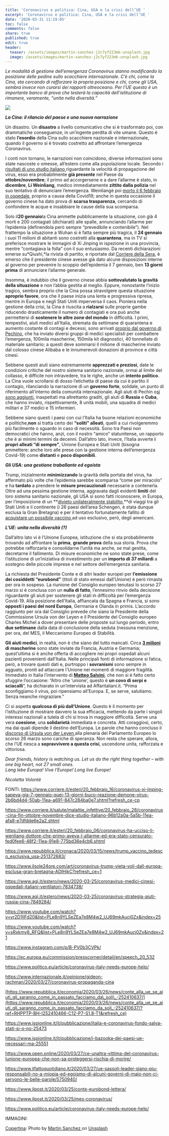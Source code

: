 ```yaml
---
title: 'Coronavirus e politica: Cina, USA e la crisi dell’UE '
excerpt: 'Coronavirus e politica: Cina, USA e la crisi dell’UE '
date: '2020-03-31 11:19:05'
toc: false
comments: false
share: true
published: true
edit: true
header:
  teaser: /assets/images/martin-sanchez-j2c7yf223mk-unsplash.jpg
  image: /assets/images/martin-sanchez-j2c7yf223mk-unsplash.jpg
---
```

*Le modalità di gestione dell’emergenza Coronavirus stanno modificando la posizione delle pedine sullo scacchiere internazionale. C’è chi, come la Cina, sta cercando di rafforzare la propria posizione e chi, come gli USA, sembra invece non curarsi dei rapporti oltreoceano. Per l’UE questo è un importante banco di prova che testerà la capacità dell’istituzione di rimanere, veramente, “unita nella diversità.”*

![](/assets/images/martin-sanchez-j2c7yf223mk-unsplash.jpg)

***La Cina: il rilancio del paese e una nuova narrazione***

Un disastro. Un **disastro** a livello comunicativo che si è trasformato poi, con drammatiche conseguenze, in un’ingente perdita di vite umane. Questo è stato **l’esordio** della Cina sullo scacchiere nazionale e internazionale, quando il governo si è trovato costretto ad affrontare l’emergenza Coronavirus.

I conti non tornano, le narrazioni non coincidono, diverse informazioni sono state nascoste o omesse, all’estero come alla popolazione locale. Secondo i [risultati di uno studio italiano ](https://www.corriere.it/salute/malattie_infettive/20_febbraio_28/coronavirus-cina-fin-ottobre-novembre-dice-studio-italiano-96b12a0a-5a5b-11ea-afa8-e7dfdde6e2a2.shtml)riguardante la velocità di propagazione del virus, esso era probabilmente **già presente** nel Paese da **ottobre/novembre**; il primo ad accorgersene e a dare l’allarme è stato, in **dicembre**, **Li Weinliang**, medico immediatamente **zittito dalla polizia** nel suo tentativo di denunciare l’emergenza. Weinliangè poi [morto il 6 febbraio in ospedale](https://www.corriere.it/esteri/20_febbraio_06/coronavirus-ha-ucciso-li-wenliang-dottore-che-primo-aveva-l-allarme-ed-era-stato-censurato-fed0fee6-48f2-11ea-91e8-775bd36e4cb6.shtml), proprio a causa della Covid19; anche in questa occasione il governo cinese ha dato prova di **scarsa trasparenza**, cercando di confondere le acque e insabbiare le cause della sua scomparsa.

Solo il**20 gennaio**la Cina ammette pubblicamente la situazione, con già 4 morti e 200 contagiati (dichiarati) alle spalle, annunciando l’allarme per l’epidemia (definendola però sempre “prevedibile e contenibile[](<>)”). Nel frattempo la situazione a Wuhan si è fatta sempre più tragica, il **24 gennaio** i suoi 11 milioni di abitanti sono costretti alla **quarantena**, ma in TV si preferisce mostrare le immagini di Xi Jinping in ispezione in una provincia, mentre “contagiava la folla” con il suo entusiasmo. Da recenti dichiarazioni emerse su*Qiushi,*la rivista di partito, e riportate dal [Corriere della Sera](https://www.corriere.it/esteri/20_febbraio_16/coronavirus-xi-jinping-sapeva-gia-7-gennaio-quei-13-giorni-buco-reazione-demone-virus-2b6bd4d4-50ab-11ea-a691-847c284ba0e7.shtml?refresh_ce-cp), è emerso che il [](applewebdata://16C831EC-BD20-4C7F-A685-1AFB363E18BC#_msocom_2)presidente cinese avesse già dato alcune disposizioni interne al governo per prevenire lo scoppio dell’epidemia il 7 gennaio, ben **13 giorni prima** di annunciare l’allarme generale. 

Insomma, è indubbio che il governo cinese abbia **sottovalutato la gravità della situazione** e non l’abbia gestita al meglio. Eppure, nonostante l’inizio tragico, sembra proprio che la Cina possa stravolgere questa situazione **aproprio favore**, ora che il paese inizia una lenta e progressiva ripresa, mentre in Europa e negli Stati Uniti imperversa il caos. Pioniera nella gestione della crisi, la Cina è riuscita a **rialzarsi** sulle proprie gambe riducendo drasticamente il numero di contagiati e ora può anche permettersi di **sostenere le altre zone del mondo** in difficoltà. I primi, tempestivi, aiuti medici all’Italia, stremata da settimane di quarantena e aumento costante di contagi e decessi, sono arrivati [proprio dal governo di Pechino](https://www.agi.it/estero/news/2020-03-25/coronavirus-strategia-aiuti-russia-cina-7849284/), che ha inviato diversi gruppi di medici specialisti per combattere l’emergenza, 100mila mascherine, 150mila kit diagnostici, 40 tonnellate di materiale sanitario; a questi deve sommarsi il milione di mascherine inviato dal colosso cinese Alibaba e le innumerevoli donazioni di province e città cinesi.

Sebbene questi aiuti siano estremamente **apprezzati e preziosi**, date le condizioni critiche del nostro sistema sanitario nazionale, ormai al limite del collasso, è difficile non intravedere, tra le righe, anche un **intento politico**. La Cina vuole scrollarsi di dosso l’etichetta di paese da cui è partito il contagio, rilanciando la narrazione di un **governo forte**, solidale, un punto di riferimento all’interno della comunità internazionale. Agli aiuti di Pechin o[si sono aggiunti](https://www.youtube.com/watch?v=vr2D1llFd20&list=PLe8n9YLSeZEa7e8M4w2_UJ69mkAucj0Zx&index=25), inaspettati ma altrettanto graditi, gli aiuti di **Russia** e **Cuba**, che hanno inviato, rispettivamente, 8 unità mobili, una squadra di medici militari e 37 medici e 15 infermieri.

Sebbene siano questi i paesi con cui l’Italia ha buone relazioni economiche e politiche,**non** si tratta certo dei **“soliti” alleati**, quelli a cui rivolgeremmo più facilmente o sguardo in caso di necessità. Sono tra Paesi non democratici che hanno, anzi, con il nostro “amico” statunitense, un rapporto che è ai minimi termini da decenni. Dall’altro lato, invece, l’Italia avverte **i propri alleati “di sempre”**, Unione Europea e Stati Uniti (bisogna ammettere: anche loro alle prese con la gestione interna dell’emergenza Covid-19) come **distanti** e **poco disponibili**.

***Gli USA: una gestione traballante ed egoista***

Trump, inizialmente **minimizzando** [](<>)la gravità della portata del virus, ha affermato più volte che l’epidemia sarebbe scomparsa “come per miracolo” e ha **tardato** a prendere le **misure precauzionali** necessarie a contenerla. Oltre ad una pessima gestione interna, aggravata dagli evidenti **limiti** del loro sistema sanitario nazionale, gli USA si sono fatti riconoscere, in Europa, per l’imposizione di un **[divieto unilateralmente stabilito ](https://www.ilsole24ore.com/art/coronavirus-trump-vieta-voli-dall-europa-esclusa-gran-bretagna-ADlHikC?refresh_ce=1)**di viaggi tra gli Stati U[](<>)niti e il continente (i 26 paesi dell’area Schengen, è stata dunque esclusa la Gran Bretagna) e per il tentativo fortunatamente fallito di [acquistare un possibile vaccino ](https://www.repubblica.it/cronaca/2020/03/15/news/trump_vaccino_tedesco_esclusiva_usa-251372683/)ad uso esclusivo, però, degli americani.

***L’UE: unita nella diversità (?)***

Dall’altro lato vi è l’Unione Europea, istituzione che si sta probabilmente trovando ad affrontare la **prima**, **grande prova** della sua storia. Prova che potrebbe rafforzarla e consolidarne l’unità ma anche, se mal gestita, decretarne il fallimento. Di misure economiche ne sono state prese, come l’istituzione di un’iniziativa di investimento per un **importo di 37 miliardi** a sostegno delle piccole imprese e nel settore dell’emergenza sanitaria.

La richiesta del Presidente Conte e di altri leader europei per **l’emissione dei cosiddetti “eurobond”** (titoli di stato emessi dall’Unione) è però rimasta per ora in sospeso. La riunione del Consiglio europeo tenutasi lo scorso 27 marzo si è conclusa con un **nulla di fatto**, l’ennesimo rinvio della decisione riguardante gli aiuti per sostenere gli stati in difficoltà per l’emergenza Covid-19. Alla posizione dell’Italia, affiancata da Spagna e Francia, si sono **opposti i paesi del nord Europa**, Germania e Olanda in primis. L’accordo raggiunto per ora dal Consiglio prevede che siano la Presidente della Commissione Ursula von der Leyen e il Presidente del Consiglio europeo Charles Michel a dover presentare delle proposte sul lungo periodo, entro **due settimane** dalla data di conclusione della seduta (nessuna menzione, per ora, del MES, il Meccanismo Europeo di Stabilità.

**Gli aiuti medici**, in realtà, non è che siano del tutto mancati. Circa **[3 milioni ](https://www.instagram.com/p/B-PV0b3CVPk/)di mascherine** sono state inviate da Francia, Austria e Germania; quest’ultima si è anche offerta di accogliere nei propri ospedali alcuni pazienti provenienti dall’Italia. Nelle principali fonti di informazione si fatica, però, a trovare questi dati e, purtroppo i **sovranismi** sono sempre in agguato, pronti ad attaccare l’Unione nei momenti di maggiore fragilità. Immediato in Italia l’intervento di **[Matteo Salvini](https://www.ilfattoquotidiano.it/2020/03/27/ue-sassoli-leader-siano-piu-responsabili-no-a-miopia-ed-egoismo-di-alcuni-governi-di-maio-non-ci-servono-le-belle-parole/5750940/)**, che non si è fatto certo sfuggire l’occasione: “Altro che ‘unione’, questo è **un covo di serpi e sciacalli**“, ha dichiarato in un’intervista ad Affaritaliani.it. “Prima sconfiggiamo il virus, poi ripensiamo all’Europa. E, se serve, salutiamo. Senza neanche ringraziare."

Ci si aspetta **qualcosa di più dall’Unione**. Questo è il momento per l’istituzione di mostrare davvero la sua efficacia, mettendo da parte i singoli interessi nazionali a tutela di chi si trova in maggiore difficoltà. Serve una vera **coesione**, una **solidarietà** immediata e concreta. Atti coraggiosi, certo, ma dai quali dipende il destino dell’Europa. Le parole che hanno concluso il [discorso di Ursula von der Leyen ](https://ec.europa.eu/commission/presscorner/detail/en/speech_20_532)alla plenaria del Parlamento Europeo lo scorso 26 marzo sono cariche di speranza. Non resta che sperare, allora, che l’UE riesca a **sopravvivere a questa crisi**, uscendone unita, rafforzata e vittoriosa.

*Dear friends, history is watching us. Let us do the right thing together – with one big heart, not 27 small ones.\
Lang lebe Europa! Vive l'Europe! Long live Europe!*

*Nicoletta Volontè*

FONTI: <https://www.corriere.it/esteri/20_febbraio_16/coronavirus-xi-jinping-sapeva-gia-7-gennaio-quei-13-giorni-buco-reazione-demone-virus-2b6bd4d4-50ab-11ea-a691-847c284ba0e7.shtml?refresh_ce-cp>

<https://www.corriere.it/salute/malattie_infettive/20_febbraio_28/coronavirus-cina-fin-ottobre-novembre-dice-studio-italiano-96b12a0a-5a5b-11ea-afa8-e7dfdde6e2a2.shtml>

<https://www.corriere.it/esteri/20_febbraio_06/coronavirus-ha-ucciso-li-wenliang-dottore-che-primo-aveva-l-allarme-ed-era-stato-censurato-fed0fee6-48f2-11ea-91e8-775bd36e4cb6.shtml>

<https://www.repubblica.it/cronaca/2020/03/15/news/trump_vaccino_tedesco_esclusiva_usa-251372683/>

<https://www.ilsole24ore.com/art/coronavirus-trump-vieta-voli-dall-europa-esclusa-gran-bretagna-ADlHikC?refresh_ce=1>

<https://www.agi.it/estero/news/2020-03-25/coronavirus-medici-cinesi-ospedali-italiani-ventilatori-7834738/>

<https://www.agi.it/estero/news/2020-03-25/coronavirus-strategia-aiuti-russia-cina-7849284/>

<https://www.youtube.com/watch?v=vr2D1llFd20&list=PLe8n9YLSeZEa7e8M4w2_UJ69mkAucj0Zx&index=25>

<https://www.youtube.com/watch?v=sRxkmv8_RFQ&list=PLe8n9YLSeZEa7e8M4w2_UJ69mkAucj0Zx&index=21>

<https://www.instagram.com/p/B-PV0b3CVPk/>

<https://ec.europa.eu/commission/presscorner/detail/en/speech_20_532>

<https://www.politico.eu/article/coronavirus-italy-needs-europe-help/>

<https://www.internazionale.it/opinione/gideon-rachman/2020/03/27/coronavirus-propaganda-cina>

[https://www.repubblica.it/economia/2020/03/26/news/conte_alla_ue_se_aiuti_gli_saranno_come_in_passato_facciamo_da\_soli\_-252410637/](https://www.repubblica.it/economia/2020/03/26/news/conte_alla_ue_se_aiuti_gli_saranno_come_in_passato_facciamo_da_soli_-252410637/?ref=RHPPTP-BH-I252410466-C12-P7-S1.8-T1&refresh_ce)

<https://www.ispionline.it/it/pubblicazione/italia-e-coronavirus-fondo-salva-stati-si-o-no-25473>

<https://www.ispionline.it/it/pubblicazione/i-bazooka-dei-paesi-ue-necessari-ma-25551>

<https://www.open.online/2020/03/27/ce-unaltra-vittima-del-coronavirus-lunione-europea-che-non-sa-proteggersi-rischia-di-morire/>

<https://www.ilfattoquotidiano.it/2020/03/27/ue-sassoli-leader-siano-piu-responsabili-no-a-miopia-ed-egoismo-di-alcuni-governi-di-maio-non-ci-servono-le-belle-parole/5750940/>

<https://www.ilpost.it/2020/03/25/conte-eurobond-lettera/>

<https://www.ilpost.it/2020/03/25/mes-coronavirus/>

<https://www.politico.eu/article/coronavirus-italy-needs-europe-help/>

IMMAGINI: 

[Copertina](https://unsplash.com/photos/j2c7yf223Mk): Photo by [Martin Sanchez ](https://unsplash.com/@martinsanchez?utm_source=unsplash&utm_medium=referral&utm_content=creditCopyText)on [Unsplash](https://unsplash.com/s/photos/coronavirus-map?utm_source=unsplash&utm_medium=referral&utm_content=creditCopyText)